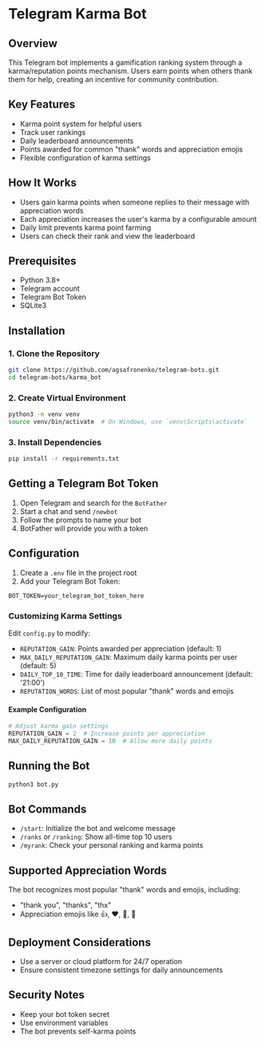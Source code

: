 # Telegram Karma Bot

## Overview

This Telegram bot implements a gamification ranking system through a karma/reputation points mechanism. Users earn points when others thank them for help, creating an incentive for community contribution.

## Key Features

- Karma point system for helpful users
- Track user rankings
- Daily leaderboard announcements
- Points awarded for common "thank" words and appreciation emojis
- Flexible configuration of karma settings

## How It Works

- Users gain karma points when someone replies to their message with appreciation words
- Each appreciation increases the user's karma by a configurable amount
- Daily limit prevents karma point farming
- Users can check their rank and view the leaderboard

## Prerequisites

- Python 3.8+
- Telegram account
- Telegram Bot Token
- SQLite3

## Installation

### 1. Clone the Repository

```bash
git clone https://github.com/agsafronenko/telegram-bots.git
cd telegram-bots/karma_bot
```

### 2. Create Virtual Environment

```bash
python3 -m venv venv
source venv/bin/activate  # On Windows, use `venv\Scripts\activate`
```

### 3. Install Dependencies

```bash
pip install -r requirements.txt
```

## Getting a Telegram Bot Token

1. Open Telegram and search for the `BotFather`
2. Start a chat and send `/newbot`
3. Follow the prompts to name your bot
4. BotFather will provide you with a token

## Configuration

1. Create a `.env` file in the project root
2. Add your Telegram Bot Token:

```
BOT_TOKEN=your_telegram_bot_token_here
```

### Customizing Karma Settings

Edit `config.py` to modify:

- `REPUTATION_GAIN`: Points awarded per appreciation (default: 1)
- `MAX_DAILY_REPUTATION_GAIN`: Maximum daily karma points per user (default: 5)
- `DAILY_TOP_10_TIME`: Time for daily leaderboard announcement (default: '21:00')
- `REPUTATION_WORDS`: List of most popular "thank" words and emojis

#### Example Configuration

```python
# Adjust karma gain settings
REPUTATION_GAIN = 2  # Increase points per appreciation
MAX_DAILY_REPUTATION_GAIN = 10  # Allow more daily points
```

## Running the Bot

```bash
python3 bot.py
```

## Bot Commands

- `/start`: Initialize the bot and welcome message
- `/ranks` or `/ranking`: Show all-time top 10 users
- `/myrank`: Check your personal ranking and karma points

## Supported Appreciation Words

The bot recognizes most popular "thank" words and emojis, including:
- "thank you", "thanks", "thx"
- Appreciation emojis like 👍, ❤️, 🙏, 💯

## Deployment Considerations

- Use a server or cloud platform for 24/7 operation
- Ensure consistent timezone settings for daily announcements

## Security Notes

- Keep your bot token secret
- Use environment variables
- The bot prevents self-karma points
